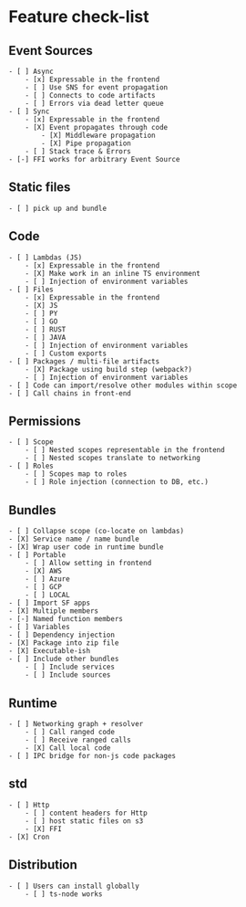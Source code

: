 # Feature check-list

## Event Sources
    - [ ] Async
        - [x] Expressable in the frontend
        - [ ] Use SNS for event propagation
        - [ ] Connects to code artifacts
        - [ ] Errors via dead letter queue
    - [ ] Sync
        - [x] Expressable in the frontend
        - [X] Event propagates through code
            - [X] Middleware propagation
            - [X] Pipe propagation
        - [ ] Stack trace & Errors
    - [-] FFI works for arbitrary Event Source

## Static files
    - [ ] pick up and bundle

## Code
    - [ ] Lambdas (JS)
        - [x] Expressable in the frontend
        - [X] Make work in an inline TS environment
        - [ ] Injection of environment variables
    - [ ] Files
        - [x] Expressable in the frontend
        - [X] JS
        - [ ] PY
        - [ ] GO
        - [ ] RUST
        - [ ] JAVA
        - [ ] Injection of environment variables
        - [ ] Custom exports
    - [ ] Packages / multi-file artifacts
        - [X] Package using build step (webpack?)
        - [ ] Injection of environment variables
    - [ ] Code can import/resolve other modules within scope
    - [ ] Call chains in front-end

## Permissions
    - [ ] Scope
        - [ ] Nested scopes representable in the frontend
        - [ ] Nested scopes translate to networking
    - [ ] Roles
        - [ ] Scopes map to roles
        - [ ] Role injection (connection to DB, etc.)

## Bundles
    - [ ] Collapse scope (co-locate on lambdas)
    - [X] Service name / name bundle
    - [X] Wrap user code in runtime bundle
    - [ ] Portable
        - [ ] Allow setting in frontend
        - [X] AWS
        - [ ] Azure
        - [ ] GCP
        - [ ] LOCAL
    - [ ] Import SF apps
    - [X] Multiple members
    - [-] Named function members
    - [ ] Variables
    - [ ] Dependency injection
    - [X] Package into zip file
    - [X] Executable-ish
    - [ ] Include other bundles
        - [ ] Include services
        - [ ] Include sources

## Runtime
    - [ ] Networking graph + resolver
        - [ ] Call ranged code
        - [ ] Receive ranged calls
        - [X] Call local code
    - [ ] IPC bridge for non-js code packages

## std
    - [ ] Http
        - [ ] content headers for Http
        - [ ] host static files on s3
        - [X] FFI
    - [X] Cron

## Distribution
    - [ ] Users can install globally
        - [ ] ts-node works